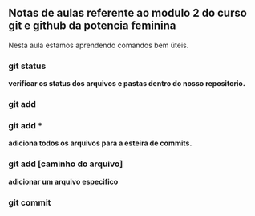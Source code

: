 ## Notas de aulas referente ao modulo 2 do curso git e github da potencia feminina

Nesta aula estamos aprendendo comandos bem úteis.

### git status
 **verificar os status dos arquivos e pastas dentro do nosso repositorio.**

### git add

### git add * 
 **adiciona todos os arquivos para a esteira de commits.**

### git add [caminho do arquivo]
 **adicionar um arquivo especifico**

### git commit 

